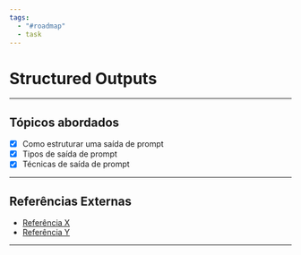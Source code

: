```yaml
---
tags:
  - "#roadmap"
  - task
---
```


# Structured Outputs

---
## Tópicos abordados

- [x] Como estruturar uma saída de prompt
- [x] Tipos de saída de prompt
- [x] Técnicas de saída de prompt

---

## Referências Externas
- [Referência X](https://google.com)
- [Referência Y](https://google.com)

---
